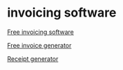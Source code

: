 # invoicing software
<html>
 <head>
  <meta http-equiv="Content-Type" content="text/html; charset=utf-8">
 </head>
 <body>
  <p><a href="https://invoicy.io">Free invoicing software</a></p>
  
  <p><a href="https://invoicy.io/invoice-generator">Free invoice generator</a></p>
  
  <p><a href="https://invoicy.io/receipt-generator">Receipt generator</a></p>
 </body>
</html>
